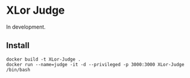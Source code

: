 # XLor Judge

In development.

## Install

```
docker build -t XLor-Judge .
docker run --name=judge -it -d --privileged -p 3000:3000 XLor-Judge /bin/bash
```